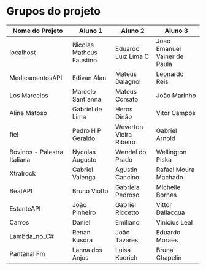 # Grupos do projeto

Nome do Projeto | Aluno 1 | Aluno 2 | Aluno 3
---|------|-----------|-----
localhost | Nicolas Matheus Faustino | Eduardo Luiz Lima C | Joao Emanuel Vainer de Paula
MedicamentosAPI | Edivan Alan | Mateus Dalagnol | Leonardo Reis 
Los Marcelos | Marcelo Sant'anna | Mateus Corsato | João Marinho
Aline Matoso | Gabriel de Lima | Heros Dinão | Vitor Campos
fiel | Pedro H P Geraldo | Weverton Vieira Ribeiro | Gabriel Arnold
Bovinos - Palestra Italiana | Nycolas Augusto | Wendel do Prado | Wellington Piska
Xtralrock | Gabriel Valenga | Agustin Cancino | Rafael Moura Machado
BeatAPI | Bruno Viotto | Gabriela Pedroso | Michelle Bornes
EstanteAPI | João Pinheiro | Gabriel Riccetto | Vittor Dallacqua 
Carros | Daniel | Emiliano | Vinícius Leal
Lambda_no_C# | Renan Kusdra | João Tavares | Eduardo Moraes
Pantanal Fm | Lanna dos Anjos | Luisa Koerich | Bruna Chapelin